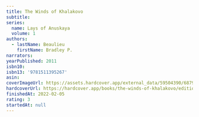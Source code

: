 ```yaml
---
title: The Winds of Khalakovo
subtitle:
series:
  name: Lays of Anuskaya
  volume: 1
authors:
  - lastName: Beaulieu
    firstName: Bradley P.
narrators:
yearPublished: 2011
isbn10:
isbn13: '9781511395267'
asin:
coverImageUrl: https://assets.hardcover.app/external_data/59504390/6879c787099d2ddb586a18ec99f443bd243a924b.jpeg
hardcoverUrl: https://hardcover.app/books/the-winds-of-khalakovo/editions/31497092
finishedAt: 2022-02-05
rating: 3
startedAt: null
---
```

